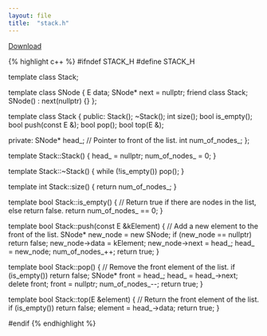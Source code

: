 ```yaml
---
layout: file
title:  "stack.h"
---
```

<a href="{{ site.baseurl }}{% link _docs/program-files/downloads/stack.h %}" download="stack.h" class="btn btn-primary">Download</a>

{% highlight c++ %}
#ifndef STACK_H
#define STACK_H


template <typename E>
class Stack;

template <typename E>
class SNode {
    E data;
    SNode<E>* next = nullptr;
    friend class Stack<E>;
    SNode() : next(nullptr) {}
};


template <typename E>
class Stack {
public:
    Stack();
    ~Stack();
    int size();
    bool is_empty();
    bool push(const E &);
    bool pop();
    bool top(E &);

private:
    SNode<E>* head_;  // Pointer to front of the list.
    int num_of_nodes_;
};


template <typename E>
Stack<E>::Stack() {
    head_ = nullptr;
    num_of_nodes_ = 0;
}

template <typename E>
Stack<E>::~Stack() {
    while (!is_empty())
        pop();
}

template <typename E>
int Stack<E>::size() {
    return num_of_nodes_;
}

template <typename E>
bool Stack<E>::is_empty() {
    // Return true if there are nodes in the list, else return false.
    return num_of_nodes_ == 0;
}

template <typename E>
bool Stack<E>::push(const E &kElement) {
    // Add a new element to the front of the list.
    SNode<E>* new_node = new SNode<E>;
    if (new_node == nullptr)
        return false;
    new_node->data = kElement;
    new_node->next = head_;
    head_ = new_node;
    num_of_nodes_++;
    return true;
}

template <typename E>
bool Stack<E>::pop() {
    // Remove the front element of the list.
    if (is_empty())
        return false;
    SNode<E>* front = head_;
    head_ = head_->next;
    delete front;
    front = nullptr;
    num_of_nodes_--;
    return true;
}

template <typename E>
bool Stack<E>::top(E &element) {
    // Return the front element of the list.
    if (is_empty())
        return false;
    element = head_->data;
    return true;
}

#endif
{% endhighlight %}
